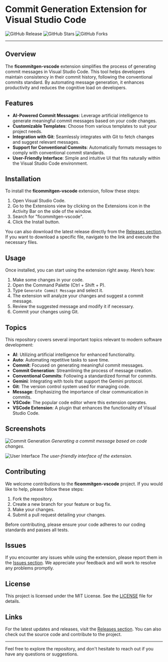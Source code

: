 # Commit Generation Extension for Visual Studio Code

![GitHub Release](https://img.shields.io/badge/Release-v1.0.0-blue) ![GitHub Stars](https://img.shields.io/github/stars/Simweray-Bahati/ficommitgen-vscode) ![GitHub Forks](https://img.shields.io/github/forks/Simweray-Bahati/ficommitgen-vscode)

---

## Overview

The **ficommitgen-vscode** extension simplifies the process of generating commit messages in Visual Studio Code. This tool helps developers maintain consistency in their commit history, following the conventional commits standard. By automating message generation, it enhances productivity and reduces the cognitive load on developers.

## Features

- **AI-Powered Commit Messages**: Leverage artificial intelligence to generate meaningful commit messages based on your code changes.
- **Customizable Templates**: Choose from various templates to suit your project needs.
- **Integration with Git**: Seamlessly integrates with Git to fetch changes and suggest relevant messages.
- **Support for Conventional Commits**: Automatically formats messages to comply with conventional commit standards.
- **User-Friendly Interface**: Simple and intuitive UI that fits naturally within the Visual Studio Code environment.

## Installation

To install the **ficommitgen-vscode** extension, follow these steps:

1. Open Visual Studio Code.
2. Go to the Extensions view by clicking on the Extensions icon in the Activity Bar on the side of the window.
3. Search for "ficommitgen-vscode".
4. Click the Install button.

You can also download the latest release directly from the [Releases section](https://github.com/Simweray-Bahati/ficommitgen-vscode/releases). If you want to download a specific file, navigate to the link and execute the necessary files.

## Usage

Once installed, you can start using the extension right away. Here’s how:

1. Make some changes in your code.
2. Open the Command Palette (Ctrl + Shift + P).
3. Type `Generate Commit Message` and select it.
4. The extension will analyze your changes and suggest a commit message.
5. Review the suggested message and modify it if necessary.
6. Commit your changes using Git.

## Topics

This repository covers several important topics relevant to modern software development:

- **AI**: Utilizing artificial intelligence for enhanced functionality.
- **Auto**: Automating repetitive tasks to save time.
- **Commit**: Focused on generating meaningful commit messages.
- **Commit Generation**: Streamlining the process of message creation.
- **Conventional Commits**: Following a standardized format for commits.
- **Gemini**: Integrating with tools that support the Gemini protocol.
- **Git**: The version control system used for managing code.
- **Message**: Emphasizing the importance of clear communication in commits.
- **VSCode**: The popular code editor where this extension operates.
- **VSCode Extension**: A plugin that enhances the functionality of Visual Studio Code.

## Screenshots

![Commit Generation](https://example.com/screenshot1.png)
*Generating a commit message based on code changes.*

![User Interface](https://example.com/screenshot2.png)
*The user-friendly interface of the extension.*

## Contributing

We welcome contributions to the **ficommitgen-vscode** project. If you would like to help, please follow these steps:

1. Fork the repository.
2. Create a new branch for your feature or bug fix.
3. Make your changes.
4. Submit a pull request detailing your changes.

Before contributing, please ensure your code adheres to our coding standards and passes all tests.

## Issues

If you encounter any issues while using the extension, please report them in the [Issues section](https://github.com/Simweray-Bahati/ficommitgen-vscode/issues). We appreciate your feedback and will work to resolve any problems promptly.

## License

This project is licensed under the MIT License. See the [LICENSE](https://github.com/Simweray-Bahati/ficommitgen-vscode/blob/main/LICENSE) file for details.

## Links

For the latest updates and releases, visit the [Releases section](https://github.com/Simweray-Bahati/ficommitgen-vscode/releases). You can also check out the source code and contribute to the project.

---

Feel free to explore the repository, and don't hesitate to reach out if you have any questions or suggestions.